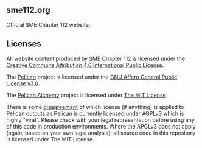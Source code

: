 ## sme112.org

Official SME Chapter 112 website.

## Licenses

All website content produced by SME Chapter 112 is licensed under
the [Creative Commons Attribution 4.0 International Public License](https://creativecommons.org/licenses/by/4.0/legalcode).

The [Pelican](https://blog.getpelican.com/) project is licensed under the
[GNU Affero General Public License v3.0](https://github.com/getpelican/pelican/blob/master/LICENSE).

The [Pelican Alchemy](https://github.com/nairobilug/pelican-alchemy) project is licensed under [The MIT License](https://github.com/nairobilug/pelican-alchemy/blob/master/LICENSE).

There is some [disagreement](https://github.com/getpelican/pelican/issues/1397) of which license (if anything) is applied
to Pelican outputs as Pelican is currently licensed under AGPLv3 which is highly "viral". Please check with your legal
representation before using any of this code in production environments. Where the APGLv3 does not apply (again, based
on your own legal analysis), all source code in this repository is licensed under The MIT License.